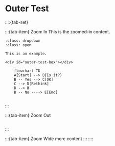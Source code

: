 # Outer Test

::::{tab-set}

:::{tab-item} Zoom In
This is the zoomed-in content.

```{prf:example}
:class: dropdown
:class: open

This is an example.

<div id="outer-test-box"></div>
```

<div id="outer-test-box-2"></div>

```{mermaid}
    flowchart TD
    A[Start] --> B{Is it?}
    B -- Yes --> C[OK]
    C --> D[Rethink]
    D --> B
    B -- No ----> E[End]
```
```{include} inner-test-1.md
```
:::

:::{tab-item} Zoom Out
```{include} inner-test-2.md
```
:::

:::{tab-item} Zoom Wide
more content
:::
::::
<script src=">../../_static/1-exponential-functions.js"></script>
